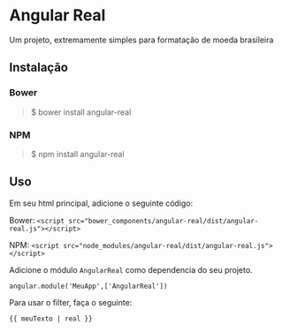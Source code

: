 # Angular Real

Um projeto, extremamente simples para formatação de moeda brasileira

## Instalação
### Bower
> $ bower install angular-real

### NPM
> $ npm install angular-real

## Uso
Em seu html principal, adicione o seguinte código:

Bower:
``<script src="bower_components/angular-real/dist/angular-real.js"></script>``

NPM:
``<script src="node_modules/angular-real/dist/angular-real.js"></script>``

Adicione o módulo ``AngularReal`` como dependencia do seu projeto.

``angular.module('MeuApp',['AngularReal'])``

Para usar o filter, faça o seguinte:

``{{ meuTexto | real }}``
